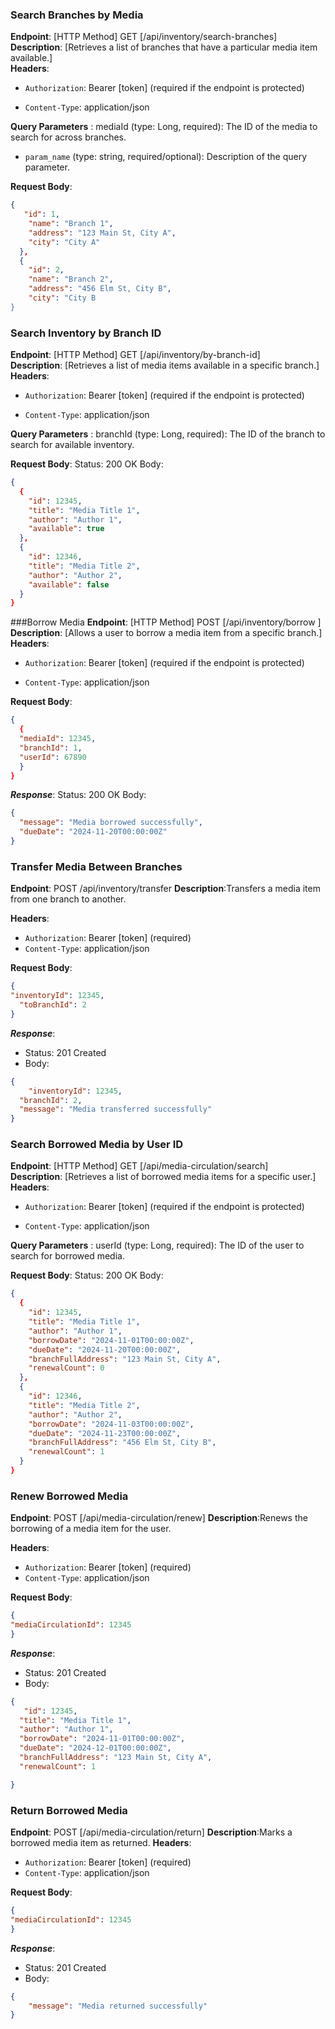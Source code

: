 <!--This is a simple setup often used for RESTful APIs in documentation or code comments, especially in OpenAPI or Swagger-style formats.
You should include as markdown file in your github repository and include the link to the folder in the report.-->

### Search Branches by Media

**Endpoint**:
[HTTP Method] GET [/api/inventory/search-branches]  
**Description**: [Retrieves a list of branches that have a particular media item available.]  
**Headers**:
- `Authorization`: Bearer [token] (required if the endpoint is protected)

- `Content-Type`: application/json

**Query Parameters** :
mediaId (type: Long, required): The ID of the media to search for across branches.


- `param_name` (type: string, required/optional): Description of the query parameter.

**Request Body**:

```json
{
   "id": 1,
    "name": "Branch 1",
    "address": "123 Main St, City A",
    "city": "City A"
  },
  {
    "id": 2,
    "name": "Branch 2",
    "address": "456 Elm St, City B",
    "city": "City B
}

```

### Search Inventory by Branch ID
**Endpoint**:
[HTTP Method] GET [/api/inventory/by-branch-id]  
**Description**: [Retrieves a list of media items available in a specific branch.]  
**Headers**:
- `Authorization`: Bearer [token] (required if the endpoint is protected)

- `Content-Type`: application/json

**Query Parameters** :
branchId (type: Long, required): The ID of the branch to search for available inventory.

**Request Body**:
Status: 200 OK
Body:

```json
{
  {
    "id": 12345,
    "title": "Media Title 1",
    "author": "Author 1",
    "available": true
  },
  {
    "id": 12346,
    "title": "Media Title 2",
    "author": "Author 2",
    "available": false
  }
}
```
###Borrow Media
**Endpoint**:
[HTTP Method] POST [/api/inventory/borrow ]
**Description**: [Allows a user to borrow a media item from a specific branch.]  
**Headers**:
- `Authorization`: Bearer [token] (required if the endpoint is protected)

- `Content-Type`: application/json

**Request Body**:


```json
{
  {
  "mediaId": 12345,
  "branchId": 1,
  "userId": 67890
  }
}
```

***Response***:
Status: 200 OK
Body:

```json
{
  "message": "Media borrowed successfully",
  "dueDate": "2024-11-20T00:00:00Z"
}
```

### Transfer Media Between Branches

**Endpoint**:  POST /api/inventory/transfer
**Description**:Transfers a media item from one branch to another.

**Headers**:

- `Authorization`: Bearer [token] (required)
- `Content-Type`: application/json

**Request Body**:

```json
{
"inventoryId": 12345,
  "toBranchId": 2
}
```

***Response***:

- Status: 201 Created
- Body:

```json
{
    "inventoryId": 12345,
  "branchId": 2,
  "message": "Media transferred successfully"
}
```

### Search Borrowed Media by User ID
**Endpoint**:
[HTTP Method] GET [/api/media-circulation/search]  
**Description**: [Retrieves a list of borrowed media items for a specific user.]  
**Headers**:
- `Authorization`: Bearer [token] (required if the endpoint is protected)

- `Content-Type`: application/json

**Query Parameters** :
userId (type: Long, required): The ID of the user to search for borrowed media.

**Request Body**:
Status: 200 OK
Body:

```json
{
  {
    "id": 12345,
    "title": "Media Title 1",
    "author": "Author 1",
    "borrowDate": "2024-11-01T00:00:00Z",
    "dueDate": "2024-11-20T00:00:00Z",
    "branchFullAddress": "123 Main St, City A",
    "renewalCount": 0
  },
  {
    "id": 12346,
    "title": "Media Title 2",
    "author": "Author 2",
    "borrowDate": "2024-11-03T00:00:00Z",
    "dueDate": "2024-11-23T00:00:00Z",
    "branchFullAddress": "456 Elm St, City B",
    "renewalCount": 1
  }
}
```

### Renew Borrowed Media

**Endpoint**:  POST [/api/media-circulation/renew]
**Description**:Renews the borrowing of a media item for the user.

**Headers**:

- `Authorization`: Bearer [token] (required)
- `Content-Type`: application/json

**Request Body**:

```json
{
"mediaCirculationId": 12345
}
```

***Response***:

- Status: 201 Created
- Body:

```json
{
   "id": 12345,
  "title": "Media Title 1",
  "author": "Author 1",
  "borrowDate": "2024-11-01T00:00:00Z",
  "dueDate": "2024-12-01T00:00:00Z",
  "branchFullAddress": "123 Main St, City A",
  "renewalCount": 1

}
```
### Return Borrowed Media

**Endpoint**:  POST [/api/media-circulation/return]
**Description**:Marks a borrowed media item as returned.
**Headers**:

- `Authorization`: Bearer [token] (required)
- `Content-Type`: application/json

**Request Body**:

```json
{
"mediaCirculationId": 12345
}
```

***Response***:

- Status: 201 Created
- Body:

```json
{
    "message": "Media returned successfully"
}